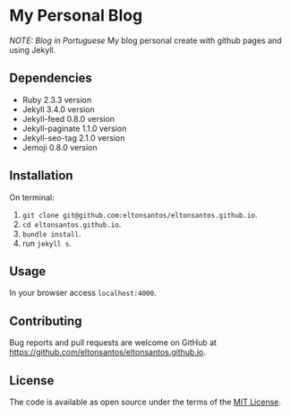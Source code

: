 # My Personal Blog

*NOTE: Blog in Portuguese* My blog personal create with github pages and using Jekyll.

## Dependencies

- Ruby 2.3.3 version
- Jekyll 3.4.0 version
- Jekyll-feed 0.8.0 version
- Jekyll-paginate 1.1.0 version
- Jekyll-seo-tag 2.1.0 version
- Jemoji 0.8.0 version

## Installation

On terminal:

1. `git clone git@github.com:eltonsantos/eltonsantos.github.io`.
2. `cd eltonsantos.github.io`.
4. `bundle install`.
5. run `jekyll s`.

## Usage

In your browser access `localhost:4000`.

## Contributing

Bug reports and pull requests are welcome on GitHub at https://github.com/eltonsantos/eltonsantos.github.io.

## License

The code is available as open source under the terms of the [MIT License](http://opensource.org/licenses/MIT).